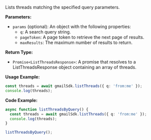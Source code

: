 Lists threads matching the specified query parameters.

**Parameters:**

- `params` (optional): An object with the following properties:
  - `q`: A search query string.
  - `pageToken`: A page token to retrieve the next page of results.
  - `maxResults`: The maximum number of results to return.

**Return Type:**

- `Promise<ListThreadsResponse>`: A promise that resolves to a ListThreadsResponse object containing an array of threads.

**Usage Example:**

```typescript
const threads = await gmailSdk.listThreads({ q: 'from:me' });
console.log(threads);
```

**Code Example:**

```typescript
async function listThreadsByQuery() {
  const threads = await gmailSdk.listThreads({ q: 'from:me' });
  console.log(threads);
}

listThreadsByQuery();
```
